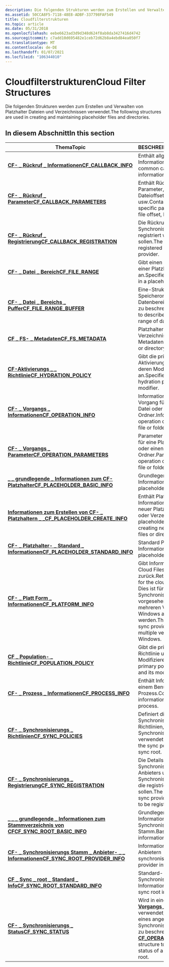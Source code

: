 ```yaml
---
description: Die folgenden Strukturen werden zum Erstellen und Verwalten von Platzhalter Dateien und Verzeichnissen verwendet.
ms.assetid: 50CCA8F5-7118-48E8-ADBF-337798FAF549
title: Cloudfilterstrukturen
ms.topic: article
ms.date: 05/31/2018
ms.openlocfilehash: eebe6623ad3d9d348d624f8ab8da3427416d4742
ms.sourcegitcommit: c7add10d695482e1ceb72d62b8a4ebd84ea050f7
ms.translationtype: MT
ms.contentlocale: de-DE
ms.lasthandoff: 01/07/2021
ms.locfileid: "106344010"
---
```

# <a name="cloud-filter-structures"></a><span data-ttu-id="253b3-103">Cloudfilterstrukturen</span><span class="sxs-lookup"><span data-stu-id="253b3-103">Cloud Filter Structures</span></span>

<span data-ttu-id="253b3-104">Die folgenden Strukturen werden zum Erstellen und Verwalten von Platzhalter Dateien und Verzeichnissen verwendet.</span><span class="sxs-lookup"><span data-stu-id="253b3-104">The following structures are used in creating and maintaining placeholder files and directories.</span></span>

## <a name="in-this-section"></a><span data-ttu-id="253b3-105">In diesem Abschnitt</span><span class="sxs-lookup"><span data-stu-id="253b3-105">In this section</span></span>



| <span data-ttu-id="253b3-106">Thema</span><span class="sxs-lookup"><span data-stu-id="253b3-106">Topic</span></span>                                                                                   | <span data-ttu-id="253b3-107">BESCHREIBUNG</span><span class="sxs-lookup"><span data-stu-id="253b3-107">Description</span></span>                                                                                                                               |
|-----------------------------------------------------------------------------------------|-------------------------------------------------------------------------------------------------------------------------------------------|
| [<span data-ttu-id="253b3-108">**CF- \_ Rückruf \_ Informationen**</span><span class="sxs-lookup"><span data-stu-id="253b3-108">**CF\_CALLBACK\_INFO**</span></span>](/windows/desktop/api/cfapi/ns-cfapi-cf_callback_info)<br/>                          | <span data-ttu-id="253b3-109">Enthält allgemeine Rückruf Informationen.</span><span class="sxs-lookup"><span data-stu-id="253b3-109">Contains common callback information.</span></span><br/>                                                                                          |
| [<span data-ttu-id="253b3-110">**CF- \_ Rückruf \_ Parameter**</span><span class="sxs-lookup"><span data-stu-id="253b3-110">**CF\_CALLBACK\_PARAMETERS**</span></span>](/windows/desktop/api/cfapi/ns-cfapi-cf_callback_parameters)<br/>              | <span data-ttu-id="253b3-111">Enthält Rückruf spezifische Parameter, wie z. b. Dateioffset, Länge, Flags usw.</span><span class="sxs-lookup"><span data-stu-id="253b3-111">Contains callback specific parameters such as file offset, length, flags, etc.</span></span><br/>                                                 |
| [<span data-ttu-id="253b3-112">**CF- \_ Rückruf \_ Registrierung**</span><span class="sxs-lookup"><span data-stu-id="253b3-112">**CF\_CALLBACK\_REGISTRATION**</span></span>](/windows/desktop/api/cfapi/ns-cfapi-cf_callback_registration)<br/>          | <span data-ttu-id="253b3-113">Die Rückrufe, die vom Synchronisierungs Anbieter registriert werden sollen.</span><span class="sxs-lookup"><span data-stu-id="253b3-113">The callbacks to be registered by the sync provider.</span></span><br/>                                                                           |
| [<span data-ttu-id="253b3-114">**CF- \_ Datei \_ Bereich**</span><span class="sxs-lookup"><span data-stu-id="253b3-114">**CF\_FILE\_RANGE**</span></span>](/windows/desktop/api/cfapi/ns-cfapi-cf_file_range)<br/>                                | <span data-ttu-id="253b3-115">Gibt einen Datenbereich in einer Platzhalter Datei an.</span><span class="sxs-lookup"><span data-stu-id="253b3-115">Specifies a range of data in a placeholder file.</span></span><br/>                                                                               |
| <span data-ttu-id="253b3-116">[**CF- \_ Datei \_ Bereichs \_ Puffer**](/previous-versions/windows/desktop/legacy/mt844616(v=vs.85))</span><span class="sxs-lookup"><span data-stu-id="253b3-116">[**CF\_FILE\_RANGE\_BUFFER**](/previous-versions/windows/desktop/legacy/mt844616(v=vs.85))</span></span><br/>                | <span data-ttu-id="253b3-117">Eine-Struktur, um den Speicherort und den Datenbereich in einer Datei zu beschreiben.</span><span class="sxs-lookup"><span data-stu-id="253b3-117">A structure to describe the location and range of data in a file.</span></span><br/>                                                              |
| [<span data-ttu-id="253b3-118">**CF \_ FS- \_ Metadaten**</span><span class="sxs-lookup"><span data-stu-id="253b3-118">**CF\_FS\_METADATA**</span></span>](/windows/desktop/api/cfapi/ns-cfapi-cf_fs_metadata)<br/>                              | <span data-ttu-id="253b3-119">Platzhalter Datei-oder Verzeichnis Metadaten.</span><span class="sxs-lookup"><span data-stu-id="253b3-119">Placeholder file or directory metadata.</span></span><br/>                                                                                        |
| [<span data-ttu-id="253b3-120">**CF-Aktivierungs \_ \_ Richtlinie**</span><span class="sxs-lookup"><span data-stu-id="253b3-120">**CF\_HYDRATION\_POLICY**</span></span>](/windows/desktop/api/cfapi/ns-cfapi-cf_hydration_policy)<br/>                    | <span data-ttu-id="253b3-121">Gibt die primäre Aktivierungs Richtlinie und deren Modifizierer an.</span><span class="sxs-lookup"><span data-stu-id="253b3-121">Specifies the primary hydration policy and its modifier.</span></span><br/>                                                                       |
| [<span data-ttu-id="253b3-122">**CF- \_ Vorgangs \_ Informationen**</span><span class="sxs-lookup"><span data-stu-id="253b3-122">**CF\_OPERATION\_INFO**</span></span>](/windows/desktop/api/cfapi/ns-cfapi-cf_operation_info)<br/>                        | <span data-ttu-id="253b3-123">Informationen zu einem Vorgang für eine Platzhalter Datei oder einen Platzhalter Ordner.</span><span class="sxs-lookup"><span data-stu-id="253b3-123">Information about an operation on a placeholder file or folder.</span></span><br/>                                                                |
| [<span data-ttu-id="253b3-124">**CF- \_ Vorgangs \_ Parameter**</span><span class="sxs-lookup"><span data-stu-id="253b3-124">**CF\_OPERATION\_PARAMETERS**</span></span>](/windows/desktop/api/cfapi/ns-cfapi-cf_operation_parameters)<br/>            | <span data-ttu-id="253b3-125">Parameter eines Vorgangs für eine Platzhalter Datei oder einen Platzhalter Ordner.</span><span class="sxs-lookup"><span data-stu-id="253b3-125">Parameters of an operation on a placeholder file or folder.</span></span><br/>                                                                    |
| [<span data-ttu-id="253b3-126">**\_ \_ grundlegende \_ Informationen zum CF-Platzhalter**</span><span class="sxs-lookup"><span data-stu-id="253b3-126">**CF\_PLACEHOLDER\_BASIC\_INFO**</span></span>](/windows/desktop/api/cfapi/ns-cfapi-cf_placeholder_basic_info)<br/>       | <span data-ttu-id="253b3-127">Grundlegende Platzhalter Informationen.</span><span class="sxs-lookup"><span data-stu-id="253b3-127">Basic placeholder information.</span></span><br/>                                                                                                 |
| [<span data-ttu-id="253b3-128">**Informationen zum Erstellen von CF- \_ Platzhaltern \_ \_**</span><span class="sxs-lookup"><span data-stu-id="253b3-128">**CF\_PLACEHOLDER\_CREATE\_INFO**</span></span>](/windows/desktop/api/cfapi/ns-cfapi-cf_placeholder_create_info)<br/>     | <span data-ttu-id="253b3-129">Enthält Platzhalter Informationen zum Erstellen neuer Platzhalter Dateien oder Verzeichnisse.</span><span class="sxs-lookup"><span data-stu-id="253b3-129">Contains placeholder information for creating new placeholder files or directories.</span></span> <br/>                                           |
| [<span data-ttu-id="253b3-130">**CF- \_ Platzhalter- \_ Standard \_ Informationen**</span><span class="sxs-lookup"><span data-stu-id="253b3-130">**CF\_PLACEHOLDER\_STANDARD\_INFO**</span></span>](/windows/desktop/api/cfapi/ns-cfapi-cf_placeholder_standard_info)<br/> | <span data-ttu-id="253b3-131">Standard Platzhalter Informationen.</span><span class="sxs-lookup"><span data-stu-id="253b3-131">Standard placeholder information.</span></span><br/>                                                                                              |
| [<span data-ttu-id="253b3-132">**CF- \_ Platt Form \_ Informationen**</span><span class="sxs-lookup"><span data-stu-id="253b3-132">**CF\_PLATFORM\_INFO**</span></span>](/windows/desktop/api/cfapi/ns-cfapi-cf_platform_info)<br/>                          | <span data-ttu-id="253b3-133">Gibt Informationen für die Cloud Files-Plattform zurück.</span><span class="sxs-lookup"><span data-stu-id="253b3-133">Returns information for the cloud files platform.</span></span> <span data-ttu-id="253b3-134">Dies ist für Synchronisierungs Anbieter vorgesehen, die unter mehreren Versionen von Windows ausgeführt werden.</span><span class="sxs-lookup"><span data-stu-id="253b3-134">This is intended for sync providers running on multiple versions of Windows.</span></span><br/> |
| [<span data-ttu-id="253b3-135">**CF \_ Population- \_ Richtlinie**</span><span class="sxs-lookup"><span data-stu-id="253b3-135">**CF\_POPULATION\_POLICY**</span></span>](/windows/desktop/api/cfapi/ns-cfapi-cf_population_policy)<br/>                  | <span data-ttu-id="253b3-136">Gibt die primäre auffüllungs Richtlinie und ihren Modifizierer an.</span><span class="sxs-lookup"><span data-stu-id="253b3-136">Specifies the primary population policy and its modifier.</span></span><br/>                                                                      |
| [<span data-ttu-id="253b3-137">**CF- \_ Prozess \_ Informationen**</span><span class="sxs-lookup"><span data-stu-id="253b3-137">**CF\_PROCESS\_INFO**</span></span>](/windows/desktop/api/cfapi/ns-cfapi-cf_process_info)<br/>                            | <span data-ttu-id="253b3-138">Enthält Informationen zu einem Benutzer Prozess.</span><span class="sxs-lookup"><span data-stu-id="253b3-138">Contains information about a user process.</span></span><br/>                                                                                     |
| [<span data-ttu-id="253b3-139">**CF- \_ Synchronisierungs \_ Richtlinien**</span><span class="sxs-lookup"><span data-stu-id="253b3-139">**CF\_SYNC\_POLICIES**</span></span>](/windows/desktop/api/cfapi/ns-cfapi-cf_sync_policies)<br/>                          | <span data-ttu-id="253b3-140">Definiert die Synchronisierungs Richtlinien, die von einem Synchronisierungs Stamm verwendet werden.</span><span class="sxs-lookup"><span data-stu-id="253b3-140">Defines the sync policies used by a sync root.</span></span><br/>                                                                                 |
| [<span data-ttu-id="253b3-141">**CF- \_ Synchronisierungs \_ Registrierung**</span><span class="sxs-lookup"><span data-stu-id="253b3-141">**CF\_SYNC\_REGISTRATION**</span></span>](/windows/desktop/api/cfapi/ns-cfapi-cf_sync_registration)<br/>                  | <span data-ttu-id="253b3-142">Die Details des Synchronisierungs Anbieters und der Synchronisierungs Stamm, die registriert werden sollen.</span><span class="sxs-lookup"><span data-stu-id="253b3-142">The details of the sync provider and sync root to be registered.</span></span><br/>                                                               |
| [<span data-ttu-id="253b3-143">**\_ \_ \_ grundlegende \_ Informationen zum Stammverzeichnis von CF**</span><span class="sxs-lookup"><span data-stu-id="253b3-143">**CF\_SYNC\_ROOT\_BASIC\_INFO**</span></span>](/windows/desktop/api/cfapi/ns-cfapi-cf_sync_root_basic_info)<br/>          | <span data-ttu-id="253b3-144">Grundlegende Informationen zur Synchronisierungs Stamm.</span><span class="sxs-lookup"><span data-stu-id="253b3-144">Basic sync root information.</span></span><br/>                                                                                                   |
| [<span data-ttu-id="253b3-145">**CF- \_ Synchronisierungs Stamm \_ Anbieter- \_ \_ Informationen**</span><span class="sxs-lookup"><span data-stu-id="253b3-145">**CF\_SYNC\_ROOT\_PROVIDER\_INFO**</span></span>](/windows/desktop/api/cfapi/ns-cfapi-cf_sync_root_provider_info)<br/>    | <span data-ttu-id="253b3-146">Informationen zu Stamm Anbietern synchronisieren.</span><span class="sxs-lookup"><span data-stu-id="253b3-146">Sync root provider information.</span></span><br/>                                                                                                |
| [<span data-ttu-id="253b3-147">**CF \_ Sync \_ root \_ Standard \_ Info**</span><span class="sxs-lookup"><span data-stu-id="253b3-147">**CF\_SYNC\_ROOT\_STANDARD\_INFO**</span></span>](/windows/desktop/api/cfapi/ns-cfapi-cf_sync_root_standard_info)<br/>    | <span data-ttu-id="253b3-148">Standard-Synchronisierungs Stamm Informationen.</span><span class="sxs-lookup"><span data-stu-id="253b3-148">Standard sync root information.</span></span><br/>                                                                                                |
| [<span data-ttu-id="253b3-149">**CF- \_ Synchronisierungs \_ Status**</span><span class="sxs-lookup"><span data-stu-id="253b3-149">**CF\_SYNC\_STATUS**</span></span>](/windows/desktop/api/cfapi/ns-cfapi-cf_sync_status)<br/>                              | <span data-ttu-id="253b3-150">Wird in einer [**CF- \_ Vorgangs \_ Info**](/windows/desktop/api/cfapi/ns-cfapi-cf_operation_info) Struktur verwendet, um den Status eines angegebenen Synchronisierungs Stamms zu beschreiben.</span><span class="sxs-lookup"><span data-stu-id="253b3-150">Used in a [**CF\_OPERATION\_INFO**](/windows/desktop/api/cfapi/ns-cfapi-cf_operation_info) structure to describe the status of a specified sync root.</span></span><br/>     |



 

 

